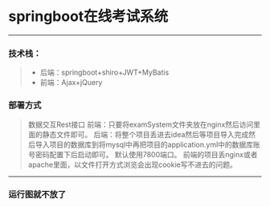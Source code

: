 # springboot在线考试系统

------

### 技术栈：

> * 后端：springboot+shiro+JWT+MyBatis
> * 前端：Ajax+jQuery



### 部署方式

> 数据交互Rest接口
  前端：只要将examSystem文件夹放在nginx然后访问里面的静态文件即可。
  后端：将整个项目丢进去idea然后等项目导入完成然后导入项目的数据库到将mysql中再把项目的application.yml中的数据库账号密码配置下后启动即可。
  默认使用7800端口。
  前端的项目丢nginx或者apache里面，以文件打开方式浏览会出现cookie写不进去的问题。
  

------

### 运行图就不放了

